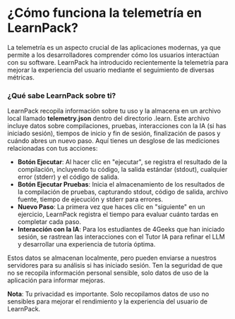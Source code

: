 # ¿Cómo funciona la telemetría en LearnPack?

La telemetría es un aspecto crucial de las aplicaciones modernas, ya que permite a los desarrolladores comprender cómo los usuarios interactúan con su software. LearnPack ha introducido recientemente la telemetría para mejorar la experiencia del usuario mediante el seguimiento de diversas métricas.

### ¿Qué sabe LearnPack sobre ti?
LearnPack recopila información sobre tu uso y la almacena en un archivo local llamado **telemetry.json** dentro del directorio .learn. Este archivo incluye datos sobre compilaciones, pruebas, interacciones con la IA (si has iniciado sesión), tiempos de inicio y fin de sesión, finalización de pasos y cuándo abres un nuevo paso. Aquí tienes un desglose de las mediciones relacionadas con tus acciones:

- **Botón Ejecutar**: Al hacer clic en "ejecutar", se registra el resultado de la compilación, incluyendo tu código, la salida estándar (stdout), cualquier error (stderr) y el código de salida.
- **Botón Ejecutar Pruebas**: Inicia el almacenamiento de los resultados de la compilación de pruebas, capturando stdout, código de salida, archivo fuente, tiempo de ejecución y stderr para errores.
- **Nuevo Paso**: La primera vez que haces clic en "siguiente" en un ejercicio, LearnPack registra el tiempo para evaluar cuánto tardas en completar cada paso.
- **Interacción con la IA**: Para los estudiantes de 4Geeks que han iniciado sesión, se rastrean las interacciones con el Tutor IA para refinar el LLM y desarrollar una experiencia de tutoría óptima.

Estos datos se almacenan localmente, pero pueden enviarse a nuestros servidores para su análisis si has iniciado sesión. Ten la seguridad de que no se recopila información personal sensible, solo datos de uso de la aplicación para informar mejoras.

**Nota**: Tu privacidad es importante. Solo recopilamos datos de uso no sensibles para mejorar el rendimiento y la experiencia del usuario de LearnPack.
